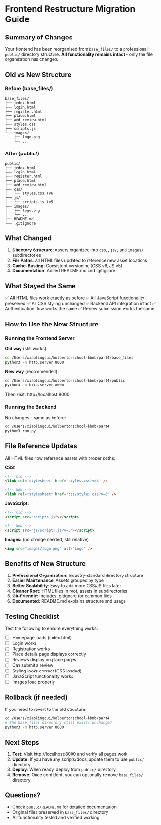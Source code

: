 # Frontend Restructure Migration Guide

## Summary of Changes

Your frontend has been reorganized from `base_files/` to a professional `public/` directory structure. **All functionality remains intact** - only the file organization has changed.

## Old vs New Structure

### Before (base_files/)
```
base_files/
├── index.html
├── login.html
├── register.html
├── place.html
├── add_review.html
├── styles.css
├── scripts.js
└── images/
    ├── logo.png
    └── ...
```

### After (public/)
```
public/
├── index.html
├── login.html
├── register.html
├── place.html
├── add_review.html
├── css/
│   └── styles.css (v6)
├── js/
│   └── scripts.js (v5)
├── images/
│   ├── logo.png
│   └── ...
├── README.md
└── .gitignore
```

## What Changed

1. **Directory Structure**: Assets organized into `css/`, `js/`, and `images/` subdirectories
2. **File Paths**: All HTML files updated to reference new asset locations
3. **Cache-Busting**: Consistent versioning (CSS v6, JS v5)
4. **Documentation**: Added README.md and .gitignore

## What Stayed the Same

✅ All HTML files work exactly as before
✅ All JavaScript functionality preserved
✅ All CSS styling unchanged
✅ Backend API integration intact
✅ Authentication flow works the same
✅ Review submission works the same

## How to Use the New Structure

### Running the Frontend Server

**Old way** (still works):
```bash
cd /Users/xiaolingcui/holbertonschool-hbnb/part4/base_files
python3 -m http.server 8000
```

**New way** (recommended):
```bash
cd /Users/xiaolingcui/holbertonschool-hbnb/part4/public
python3 -m http.server 8000
```

Then visit: http://localhost:8000

### Running the Backend

No changes - same as before:
```bash
cd /Users/xiaolingcui/holbertonschool-hbnb/part4
python3 run.py
```

## File Reference Updates

All HTML files now reference assets with proper paths:

**CSS:**
```html
<!-- Old -->
<link rel="stylesheet" href="styles.css?v=3" />

<!-- New -->
<link rel="stylesheet" href="css/styles.css?v=6" />
```

**JavaScript:**
```html
<!-- Old -->
<script src="scripts.js"></script>

<!-- New -->
<script src="js/scripts.js?v=5"></script>
```

**Images:** (no change needed, still relative)
```html
<img src="images/logo.png" alt="Logo" />
```

## Benefits of New Structure

1. **Professional Organization**: Industry-standard directory structure
2. **Easier Maintenance**: Assets grouped by type
3. **Better Scalability**: Easy to add more CSS/JS files later
4. **Cleaner Root**: HTML files in root, assets in subdirectories
5. **Git-Friendly**: Includes .gitignore for common files
6. **Documented**: README.md explains structure and usage

## Testing Checklist

Test the following to ensure everything works:

- [ ] Homepage loads (index.html)
- [ ] Login works
- [ ] Registration works
- [ ] Place details page displays correctly
- [ ] Reviews display on place pages
- [ ] Can submit a review
- [ ] Styling looks correct (CSS loaded)
- [ ] JavaScript functionality works
- [ ] Images load properly

## Rollback (if needed)

If you need to revert to the old structure:
```bash
cd /Users/xiaolingcui/holbertonschool-hbnb/part4
# The base_files directory still exists unchanged
python3 -m http.server 8000
```

## Next Steps

1. **Test**: Visit http://localhost:8000 and verify all pages work
2. **Update**: If you have any scripts/docs, update them to use `public/` directory
3. **Deploy**: When ready, deploy from `public/` directory
4. **Remove**: Once confident, you can optionally remove `base_files/` directory

## Questions?

- Check `public/README.md` for detailed documentation
- Original files preserved in `base_files/` directory
- All functionality tested and verified working
